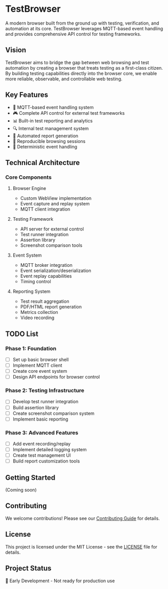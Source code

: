 # TestBrowser

A modern browser built from the ground up with testing, verification, and automation at its core. TestBrowser leverages MQTT-based event handling and provides comprehensive API control for testing frameworks.

## Vision

TestBrowser aims to bridge the gap between web browsing and test automation by creating a browser that treats testing as a first-class citizen. By building testing capabilities directly into the browser core, we enable more reliable, observable, and controllable web testing.

## Key Features

- 🔄 MQTT-based event handling system
- 🎮 Complete API control for external test frameworks
- 📊 Built-in test reporting and analytics
- 🔍 Internal test management system
- 📝 Automated report generation
- 🔄 Reproducible browsing sessions
- 🎯 Deterministic event handling

## Technical Architecture

### Core Components

1. Browser Engine
   - Custom WebView implementation
   - Event capture and replay system
   - MQTT client integration

2. Testing Framework
   - API server for external control
   - Test runner integration
   - Assertion library
   - Screenshot comparison tools

3. Event System
   - MQTT broker integration
   - Event serialization/deserialization
   - Event replay capabilities
   - Timing control

4. Reporting System
   - Test result aggregation
   - PDF/HTML report generation
   - Metrics collection
   - Video recording

## TODO List

### Phase 1: Foundation
- [ ] Set up basic browser shell
- [ ] Implement MQTT client
- [ ] Create core event system
- [ ] Design API endpoints for browser control

### Phase 2: Testing Infrastructure
- [ ] Develop test runner integration
- [ ] Build assertion library
- [ ] Create screenshot comparison system
- [ ] Implement basic reporting

### Phase 3: Advanced Features
- [ ] Add event recording/replay
- [ ] Implement detailed logging system
- [ ] Create test management UI
- [ ] Build report customization tools

## Getting Started

(Coming soon)

## Contributing

We welcome contributions! Please see our [Contributing Guide](CONTRIBUTING.md) for details.

## License

This project is licensed under the MIT License - see the [LICENSE](LICENSE) file for details.

## Project Status

🚧 Early Development - Not ready for production use
